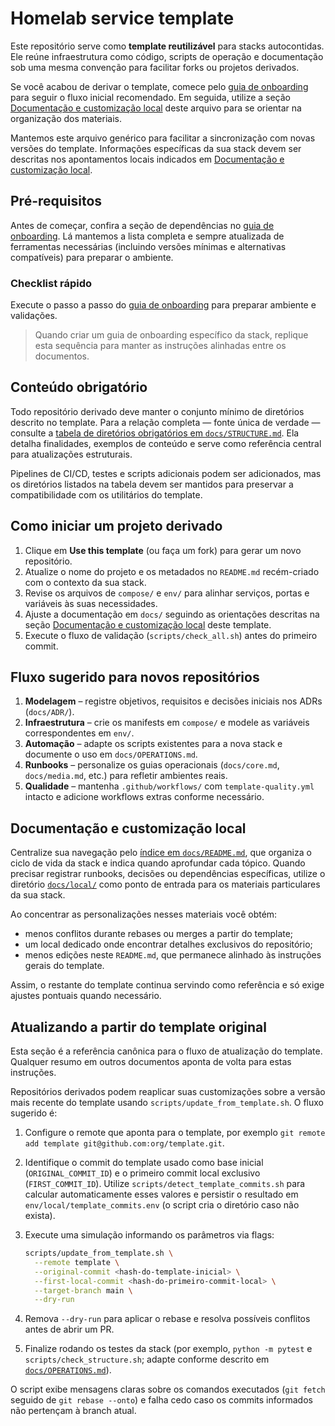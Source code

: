 # Homelab service template

Este repositório serve como **template reutilizável** para stacks autocontidas. Ele reúne infraestrutura como código, scripts de operação e documentação sob uma mesma convenção para facilitar forks ou projetos derivados.

Se você acabou de derivar o template, comece pelo [guia de onboarding](docs/ONBOARDING.md) para seguir o fluxo inicial recomendado. Em seguida, utilize a seção [Documentação e customização local](#documentacao-e-customizacao-local) deste arquivo para se orientar na organização dos materiais.

Mantemos este arquivo genérico para facilitar a sincronização com novas versões do template. Informações específicas da sua stack devem ser descritas nos apontamentos locais indicados em [Documentação e customização local](#documentacao-e-customizacao-local).

## Pré-requisitos

Antes de começar, confira a seção de dependências no [guia de onboarding](docs/ONBOARDING.md). Lá mantemos a lista completa e
sempre atualizada de ferramentas necessárias (incluindo versões mínimas e alternativas compatíveis) para preparar o ambiente.

### Checklist rápido

Execute o passo a passo do [guia de onboarding](docs/ONBOARDING.md) para preparar ambiente e validações.

> Quando criar um guia de onboarding específico da stack, replique esta sequência para manter as instruções alinhadas entre os documentos.

## Conteúdo obrigatório

Todo repositório derivado deve manter o conjunto mínimo de diretórios descrito no template. Para a relação completa — fonte única de verdade — consulte a [tabela de diretórios obrigatórios em `docs/STRUCTURE.md`](docs/STRUCTURE.md#diretórios-obrigatórios). Ela detalha finalidades, exemplos de conteúdo e serve como referência central para atualizações estruturais.

Pipelines de CI/CD, testes e scripts adicionais podem ser adicionados, mas os diretórios listados na tabela devem ser mantidos para preservar a compatibilidade com os utilitários do template.

## Como iniciar um projeto derivado

1. Clique em **Use this template** (ou faça um fork) para gerar um novo repositório.
2. Atualize o nome do projeto e os metadados no `README.md` recém-criado com o contexto da sua stack.
3. Revise os arquivos de `compose/` e `env/` para alinhar serviços, portas e variáveis às suas necessidades.
4. Ajuste a documentação em `docs/` seguindo as orientações descritas na seção [Documentação e customização local](#documentacao-e-customizacao-local) deste template.
5. Execute o fluxo de validação (`scripts/check_all.sh`) antes do primeiro commit.

## Fluxo sugerido para novos repositórios

1. **Modelagem** – registre objetivos, requisitos e decisões iniciais nos ADRs (`docs/ADR/`).
2. **Infraestrutura** – crie os manifests em `compose/` e modele as variáveis correspondentes em `env/`.
3. **Automação** – adapte os scripts existentes para a nova stack e documente o uso em `docs/OPERATIONS.md`.
4. **Runbooks** – personalize os guias operacionais (`docs/core.md`, `docs/media.md`, etc.) para refletir ambientes reais.
5. **Qualidade** – mantenha `.github/workflows/` com `template-quality.yml` intacto e adicione workflows extras conforme necessário.

<a id="documentacao-e-customizacao-local"></a>
## Documentação e customização local

Centralize sua navegação pelo [índice em `docs/README.md`](docs/README.md), que organiza o ciclo de vida da stack e indica quando aprofundar cada tópico. Quando precisar registrar runbooks, decisões ou dependências específicas, utilize o diretório [`docs/local/`](docs/local/README.md) como ponto de entrada para os materiais particulares da sua stack.

Ao concentrar as personalizações nesses materiais você obtém:
- menos conflitos durante rebases ou merges a partir do template;
- um local dedicado onde encontrar detalhes exclusivos do repositório;
- menos edições neste `README.md`, que permanece alinhado às instruções gerais do template.

Assim, o restante do template continua servindo como referência e só exige ajustes pontuais quando necessário.

## Atualizando a partir do template original

Esta seção é a referência canônica para o fluxo de atualização do template. Qualquer resumo em outros documentos
aponta de volta para estas instruções.

Repositórios derivados podem reaplicar suas customizações sobre a versão mais recente do template usando
`scripts/update_from_template.sh`. O fluxo sugerido é:

1. Configure o remote que aponta para o template, por exemplo `git remote add template git@github.com:org/template.git`.
2. Identifique o commit do template usado como base inicial (`ORIGINAL_COMMIT_ID`) e o primeiro commit local exclusivo
   (`FIRST_COMMIT_ID`). Utilize `scripts/detect_template_commits.sh` para calcular automaticamente esses valores e
   persistir o resultado em `env/local/template_commits.env` (o script cria o diretório caso não exista).
3. Execute uma simulação informando os parâmetros via flags:

   ```bash
   scripts/update_from_template.sh \
     --remote template \
     --original-commit <hash-do-template-inicial> \
     --first-local-commit <hash-do-primeiro-commit-local> \
     --target-branch main \
     --dry-run
   ```

4. Remova `--dry-run` para aplicar o rebase e resolva possíveis conflitos antes de abrir um PR.
5. Finalize rodando os testes da stack (por exemplo, `python -m pytest` e `scripts/check_structure.sh`; adapte conforme
   descrito em [`docs/OPERATIONS.md`](docs/OPERATIONS.md)).

O script exibe mensagens claras sobre os comandos executados (`git fetch` seguido de `git rebase --onto`) e falha cedo caso
os commits informados não pertençam à branch atual.


